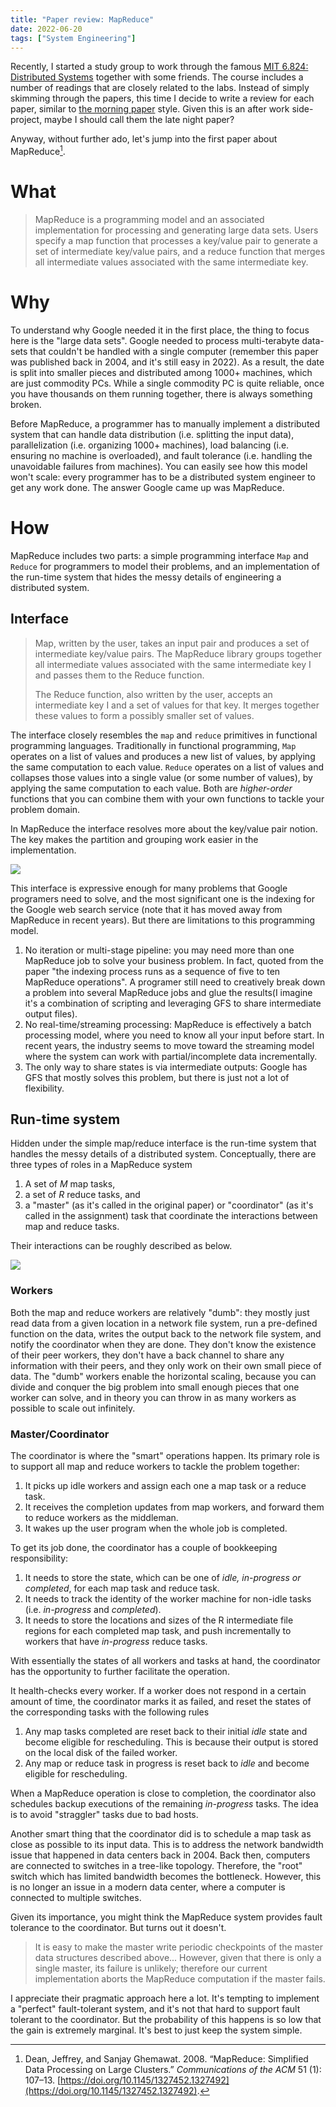```yaml
---
title: "Paper review: MapReduce"
date: 2022-06-20
tags: ["System Engineering"]
---
```


Recently, I started a study group to work through the famous [MIT 6.824: Distributed Systems](https://pdos.csail.mit.edu/6.824/schedule.html) together with some friends. The course includes a number of readings that are closely related to the labs. Instead of simply skimming through the papers, this time I decide to write a review for each paper, similar to  [the morning paper](https://blog.acolyer.org/) style. Given this is an after work side-project, maybe I should call them the late night paper?

<!--more-->

Anyway, without further ado, let's jump into the first paper about MapReduce[^1].

# What

> MapReduce is a programming model and an associated implementation for processing and generating large data sets. Users specify a map function that processes a key/value pair to generate a set of intermediate key/value pairs, and a reduce function that merges all intermediate values associated with the same intermediate key.

# Why

To understand why Google needed it in the first place, the thing to focus here is the "large data sets". Google needed to process multi-terabyte data-sets that couldn't be handled with a single computer (remember this paper was published back in 2004, and it's still easy in 2022). As a result, the date is split into smaller pieces and distributed among 1000+ machines, which are just commodity PCs. While a single commodity PC is quite reliable, once you have thousands on them running together, there is always something broken.

Before MapReduce, a programmer has to manually implement a distributed system that can handle data distribution (i.e. splitting the input data), parallelization (i.e. organizing 1000+ machines), load balancing (i.e. ensuring no machine is overloaded), and fault tolerance (i.e. handling the unavoidable failures from machines). You can easily see how this model won't scale: every programmer has to be a distributed system engineer to get any work done. The answer Google came up was MapReduce.
# How
MapReduce includes two parts: a simple programming interface `Map` and `Reduce` for programmers to model their problems, and an implementation of the run-time system that hides the messy details of engineering a distributed system.
## Interface

> Map, written by the user, takes an input pair and produces a set of intermediate key/value pairs. The MapReduce library groups together all intermediate values associated with the same intermediate key I and passes them to the Reduce function.
>
> The Reduce function, also written by the user, accepts an intermediate key I and a set of values for that key. It merges together these values to form a possibly smaller set of values.

The interface closely resembles the `map` and `reduce` primitives in functional programming languages.  Traditionally in functional programming, `Map` operates on a list of values and produces a new list of values, by applying the same computation to each value. `Reduce` operates on a list of values and collapses those values into a single value (or some number of values), by applying the same computation to each value. Both are _higher-order_ functions that you can combine them with your own functions to tackle your problem domain.

In MapReduce the interface resolves more about the key/value pair notion. The key makes the partition and grouping work easier in the implementation.

![](./mapreduce-1.png)

This interface is expressive enough for many problems that Google programers need to solve, and the most significant one is the indexing for the Google web search service (note that it has moved away from MapReduce in recent years). But there are limitations to this programming model.
1. No iteration or multi-stage pipeline: you may need more than one MapReduce job to solve your business problem. In fact, quoted from the paper "the indexing process runs as a sequence of five to ten MapReduce operations". A programer still need to creatively break down a problem into several MapReduce jobs and glue the results(I imagine it's a combination of scripting and leveraging GFS to share intermediate output files).
2. No real-time/streaming processing: MapReduce is effectively a batch processing model, where you need to know all your input before start. In recent years, the industry seems to move toward the streaming model where the system can work with partial/incomplete data incrementally.
3. The only way to share states is via intermediate outputs: Google has GFS that mostly solves this problem, but there is just not a lot of flexibility.

## Run-time system

Hidden under the simple map/reduce interface is the run-time system that handles the messy details of a distributed system. Conceptually, there are three types of roles in a MapReduce system
1. A set of _M_ map tasks,
2. a set of _R_ reduce tasks, and
3. a "master" (as it's called in the original paper) or "coordinator" (as it's called in the assignment) task that coordinate the interactions between map and reduce tasks.

Their interactions can be roughly described as below.

![](./mapreduce-2.png)

### Workers

Both the map and reduce workers are relatively "dumb": they mostly just read data from a given location in a network file system, run a pre-defined function on the data, writes the output back to the network file system, and notify the coordinator when they are done. They don't know the existence of their peer workers, they don't have a back channel to share any information with their peers, and they only work on their own small piece of data. The "dumb" workers enable the horizontal scaling, because you can divide and conquer the big problem into small enough pieces that one worker can solve, and in theory you can throw in as many workers as possible to scale out infinitely.

### Master/Coordinator

The coordinator is where the "smart" operations happen. Its primary role is to support all map and reduce workers to tackle the problem together:
1. It picks up idle workers and assign each one a map task or a reduce task.
2. It receives the completion updates from map workers, and forward them to reduce workers as the middleman.
3. It wakes up the user program when the whole job is completed.

To get its job done, the coordinator has a couple of bookkeeping responsibility:
1. It needs to store the state, which can be one of _idle, in-progress or completed_, for each map task and reduce task.
2. It needs to track the identity of the worker machine for non-idle tasks (i.e. _in-progress_ and _completed_).
3. It needs to store the locations and sizes of the R intermediate file regions for each completed map task, and push incrementally to workers that have _in-progress_ reduce tasks.

With essentially the states of all workers and tasks at hand, the coordinator has the opportunity to further facilitate the operation.

It health-checks every worker. If a worker does not respond in a certain amount of time, the coordinator marks it as failed, and reset the states of the corresponding tasks with the following rules
1. Any map tasks completed are reset back to their initial _idle_ state and become eligible for rescheduling. This is because their output is stored on the local disk of the failed worker.
2. Any map or reduce task in progress is reset back to _idle_ and become eligible for rescheduling.

When a MapReduce operation is close to completion, the coordinator also schedules backup executions of the remaining _in-progress_ tasks. The idea is to avoid "straggler" tasks due to bad hosts.

Another smart thing that the coordinator did is to schedule a map task as close as possible to its input data. This is to address the network bandwidth issue that happened in data centers back in 2004. Back then, computers are connected to switches in a tree-like topology. Therefore, the "root" switch which has limited bandwidth becomes the bottleneck. However, this is no longer an issue in a modern data center, where a computer is connected to multiple switches.

Given its importance, you might think the MapReduce system provides fault tolerance to the coordinator. But turns out it doesn't.

> It is easy to make the master write periodic checkpoints of the master data structures described above... However, given that there is only a single master, its failure is unlikely; therefore our current implementation aborts the MapReduce computation if the master fails.

I appreciate their pragmatic approach here a lot. It's tempting to implement a "perfect" fault-tolerant system, and it's not that hard to support fault tolerant to the coordinator. But the probability of this happens is so low that the gain is extremely marginal. It's best to just keep the system simple.

[^1]: Dean, Jeffrey, and Sanjay Ghemawat. 2008. “MapReduce: Simplified Data Processing on Large Clusters.” _Communications of the ACM_ 51 (1): 107–13. [https://doi.org/10.1145/1327452.1327492](https://doi.org/10.1145/1327452.1327492).
